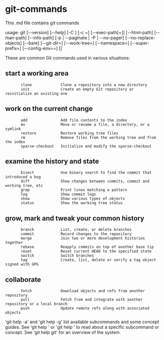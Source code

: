 # git-commands
This .md file contains git commands 




usage: git [--version] [--help] [-C <path>] [-c <name>=<value>]
           [--exec-path[=<path>]] [--html-path] [--man-path] [--info-path]
           [-p | --paginate | -P | --no-pager] [--no-replace-objects] [--bare]
           [--git-dir=<path>] [--work-tree=<path>] [--namespace=<name>]
           [--super-prefix=<path>] [--config-env=<name>=<envvar>]
           <command> [<args>]

These are common Git commands used in various situations:

## start a working area 
           clone             Clone a repository into a new directory
           init              Create an empty Git repository or reinitialize an existing one

## work on the current change 
           add               Add file contents to the index
           mv                Move or rename a file, a directory, or a symlink
           restore           Restore working tree files
           rm                Remove files from the working tree and from the index
           sparse-checkout   Initialize and modify the sparse-checkout

## examine the history and state 
           bisect            Use binary search to find the commit that introduced a bug
           diff              Show changes between commits, commit and working tree, etc
           grep              Print lines matching a pattern
           log               Show commit logs
           show              Show various types of objects
           status            Show the working tree status

## grow, mark and tweak your common history
           branch            List, create, or delete branches
           commit            Record changes to the repository
           merge             Join two or more development histories together
           rebase            Reapply commits on top of another base tip
           reset             Reset current HEAD to the specified state
           switch            Switch branches
           tag               Create, list, delete or verify a tag object signed with GPG

## collaborate 
           fetch             Download objects and refs from another repository
           pull              Fetch from and integrate with another repository or a local branch
           push              Update remote refs along with associated objects

'git help -a' and 'git help -g' list available subcommands and some
concept guides. See 'git help <command>' or 'git help <concept>'
to read about a specific subcommand or concept.
See 'git help git' for an overview of the system.
